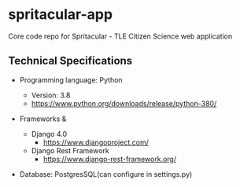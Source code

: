 # spritacular-app
Core code repo for Spritacular - TLE Citizen Science web application 

## Technical Specifications
  
* Programming language: Python
  * Version: 3.8
  * <https://www.python.org/downloads/release/python-380/>

* Frameworks &
  * Django 4.0
    * <https://www.djangoproject.com/>
  * Django Rest Framework
    * <https://www.django-rest-framework.org/>
* Database: PostgresSQL(can configure in settings.py)

